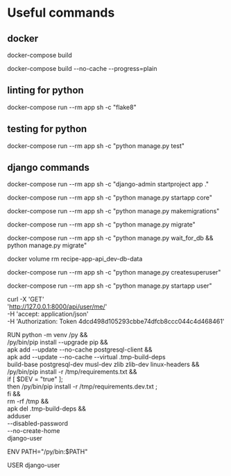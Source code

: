 
# Useful commands

## docker
docker-compose build

docker-compose build --no-cache --progress=plain

## linting for python

docker-compose run --rm app sh -c "flake8"

## testing for python

docker-compose run --rm app sh -c "python manage.py test"

## django commands

docker-compose run --rm app sh -c "django-admin startproject app ."

docker-compose run --rm app sh -c "python manage.py startapp core"

docker-compose run --rm app sh -c "python manage.py makemigrations"

docker-compose run --rm app sh -c "python manage.py migrate"

docker-compose run --rm app sh -c "python manage.py wait_for_db && python manage.py migrate"

docker volume rm recipe-app-api_dev-db-data

docker-compose run --rm app sh -c "python manage.py createsuperuser"

docker-compose run --rm app sh -c "python manage.py startapp user"


curl -X 'GET' \
  'http://127.0.0.1:8000/api/user/me/' \
  -H 'accept: application/json' \
  -H 'Authorization: Token 4dcd498d105293cbbe74dfcb8ccc044c4d468461'






RUN python -m venv /py && \
    /py/bin/pip install --upgrade pip && \
    apk add --update --no-cache postgresql-client && \
    apk add --update --no-cache --virtual .tmp-build-deps \
        build-base postgresql-dev musl-dev zlib zlib-dev linux-headers && \
    /py/bin/pip install -r /tmp/requirements.txt && \
    if [ $DEV = "true" ]; \
        then /py/bin/pip install -r /tmp/requirements.dev.txt ; \
    fi && \
    rm -rf /tmp && \
    apk del .tmp-build-deps &&\
    adduser \
        --disabled-password \
        --no-create-home \
        django-user

ENV PATH="/py/bin:$PATH"

USER django-user
